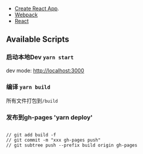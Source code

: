 - [Create React App](https://github.com/facebook/create-react-app).
- [Webpack](https://webpack.js.org/)
- [React](https://react.docschina.org/docs/hello-world.html)

## Available Scripts

### 启动本地Dev  `yarn start`

dev mode: [http://localhost:3000](http://localhost:3000) 


### 编译 `yarn build`

所有文件打包到`/build` 

### 发布到gh-pages 'yarn deploy'

```

// git add build -f
// git commit -m "xxx gh-pages push"
// git subtree push --prefix build origin gh-pages

```
